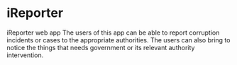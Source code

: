 # iReporter
iReporter web app 
The users of this app can be able to report corruption incidents or cases to the appropriate authorities.
The users can also bring to notice the things that needs government or its relevant authority intervention.
